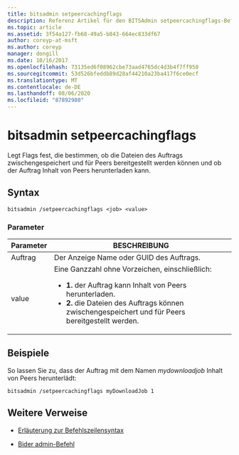 ```yaml
---
title: bitsadmin setpeercachingflags
description: Referenz Artikel für den BITSAdmin setpeercachingflags-Befehl, mit dem Flags festgelegt werden, die bestimmen, ob die Dateien des Auftrags zwischengespeichert und für Peers bereitgestellt werden können und ob der Auftrag Inhalt von Peers herunterladen kann.
ms.topic: article
ms.assetid: 3f54a127-fb68-49a5-b843-664ec833df67
author: coreyp-at-msft
ms.author: coreyp
manager: dongill
ms.date: 10/16/2017
ms.openlocfilehash: 73135ed6f08962cbe73aad4765dc4d3b4f7ff958
ms.sourcegitcommit: 53d526bfeddb89d28af44210a23ba417f6ce0ecf
ms.translationtype: MT
ms.contentlocale: de-DE
ms.lasthandoff: 08/06/2020
ms.locfileid: "87892980"
---
```

# <a name="bitsadmin-setpeercachingflags"></a>bitsadmin setpeercachingflags

Legt Flags fest, die bestimmen, ob die Dateien des Auftrags zwischengespeichert und für Peers bereitgestellt werden können und ob der Auftrag Inhalt von Peers herunterladen kann.

## <a name="syntax"></a>Syntax

```
bitsadmin /setpeercachingflags <job> <value>
```

### <a name="parameters"></a>Parameter

| Parameter | BESCHREIBUNG |
| --------- | ----------- |
| Auftrag | Der Anzeige Name oder GUID des Auftrags. |
| value | Eine Ganzzahl ohne Vorzeichen, einschließlich:<ul><li>**1.** der Auftrag kann Inhalt von Peers herunterladen.</li><li>**2.** die Dateien des Auftrags können zwischengespeichert und für Peers bereitgestellt werden.</li></ul> |

## <a name="examples"></a>Beispiele

So lassen Sie zu, dass der Auftrag mit dem Namen *mydownloadjob* Inhalt von Peers herunterlädt:

```
bitsadmin /setpeercachingflags myDownloadJob 1
```

## <a name="additional-references"></a>Weitere Verweise

- [Erläuterung zur Befehlszeilensyntax](command-line-syntax-key.md)

- [Bider admin-Befehl](bitsadmin.md)
